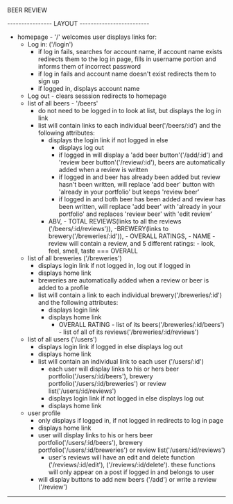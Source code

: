 BEER REVIEW

----------------       LAYOUT       -------------------------
- homepage - '/' welcomes user displays links for:
  - Log in: ('/login')
    - if log in fails, searches for account name, if account name exists redirects them to the log in page, fills in username portion and informs them of incorrect password
    - if log in fails and account name doesn't exist redirects them to sign up
    - if logged in, displays account name
  - Log out - clears sesssion redirects to homepage
  - list of all beers - '/beers'
    - do not need to be logged in to look at list, but displays the log in link
    - list will contain links to each individual beer('/beers/:id') and the following attributes:
      - displays the login link if not logged in else
        - displays log out
        - if logged in will display a 'add beer button'('/add/:id') and 'review beer button'('/review/:id'), beers are automatically added when a review is written
        - if logged in and beer has already been added but review hasn't been written, will replace 'add beer' button with 'already in your portfolio' but keeps 'review beer'
        - if logged in and both beer has been added and review has been written, will replace 'add beer' with 'already in your portfolio' and replaces 'review beer' with 'edit review'
      - ABV, - TOTAL REVIEWS(links to all the reviews ('/beers/:id/reviews')), -BREWERY(links to brewery('/breweries/:id')), - OVERALL RATINGS, - NAME
              - review will contain a review, and 5 different ratings:
                - look, feel, smell, taste === OVERALL
  - list of all breweries ('/breweries')
    - displays login link if not logged in, log out if logged in
    - displays home link
    - breweries are automatically added when a review or beer is added to a profile
    - list will contain a link to each individual brewery('/breweries/:id') and the following attributes:
      - displays login link
      - displays home link
        - OVERALL RATING - list of its beers('/breweries/:id/beers') - list of all of its reviews('/breweries/:id/reviews')
  - list of all users ('/users')
    - displays login link if logged in else displays log out
    - displays home link
    - list will contain an individual link to each user ('/users/:id')
      - each user will display links to his or hers beer portfolio('/users/:id/beers'), brewery portfolio('/users/:id/breweries') or review list('/users/:id/reviews')
      - displays login link if not logged in else displays log out
      - displays home link
  - user profile
    - only displays if logged in, if not logged in redirects to log in page
    - displays home link
    - user will display links to his or hers beer portfolio('/users/:id/beers'), brewery portfolio('/users/:id/breweries') or review list('/users/:id/reviews')
      - user's reviews will have an edit and delete function ('/reviews/:id/edit'), ('/reviews/:id/delete'). these functions will only appear on a post if logged in and belongs to user
    - will display buttons to add new beers ('/add') or write a review ('/review')
--------------------------------------------------------------------------

